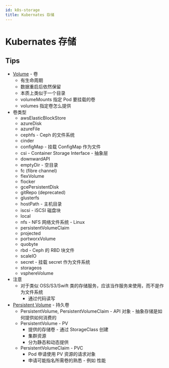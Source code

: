 ```yaml
---
id: k8s-storage
title: Kubernates 存储
---
```


# Kubernates 存储

## Tips
* [Volume](https://kubernetes.io/docs/concepts/storage/volumes) - 卷
  * 有生命周期
  * 数据重启后依然保留
  * 本质上类似于一个目录
  * volumeMounts 指定 Pod 要挂载的卷
  * volumes 指定卷怎么提供
* 卷类型
  * awsElasticBlockStore
  * azureDisk
  * azureFile
  * cephfs - Ceph 的文件系统
  * cinder
  * configMap - 挂载 ConfigMap 作为文件
  * csi - Container Storage Interface - 抽象层
  * downwardAPI
  * emptyDir - 空目录
  * fc (fibre channel)
  * flexVolume
  * flocker
  * gcePersistentDisk
  * gitRepo (deprecated)
  * glusterfs
  * hostPath - 主机目录
  * iscsi - iSCSI 磁盘块
  * local
  * nfs - NFS 网络文件系统 - Linux
  * persistentVolumeClaim
  * projected
  * portworxVolume
  * quobyte
  * rbd - Ceph 的 RBD 块文件
  * scaleIO
  * secret - 挂载 secret 作为文件系统
  * storageos
  * vsphereVolume
* 注意
  * 对于类似 OSS/S3/Swift 类的存储服务，应该当作服务来使用，而不是作为文件系统
    * 通过代码读写
* [Persistent Volume](https://kubernetes.io/docs/concepts/storage/persistent-volumes/) - 持久卷
  * PersistentVolume, PersistentVolumeClaim - API 对象 - 抽象存储是如何提供如何消费的
  * PersistentVolume - PV
    * 提供的存储卷 - 通过 StorageClass 创建
    * 集群资源
    * 分为静态和动态提供
  * PersistentVolumeClaim - PVC
    * Pod 申请使用 PV 资源的请求对象
    * 申请可能指名所需卷的熟悉 - 例如 性能

